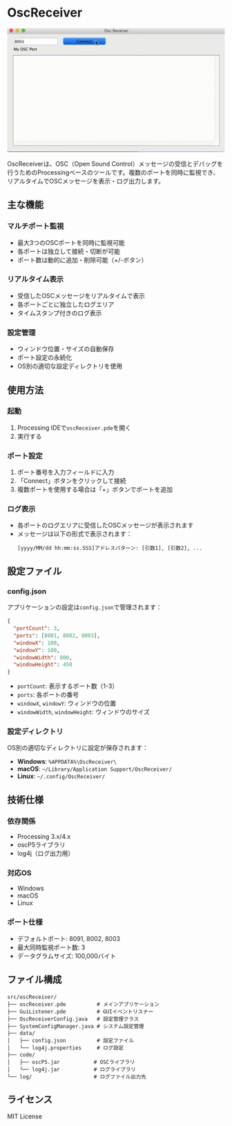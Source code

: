# OscReceiver

![](doc/usage_osc_receiver.gif)

OscReceiverは、OSC（Open Sound Control）メッセージの受信とデバッグを行うためのProcessingベースのツールです。複数のポートを同時に監視でき、リアルタイムでOSCメッセージを表示・ログ出力します。

## 主な機能

### マルチポート監視
- 最大3つのOSCポートを同時に監視可能
- 各ポートは独立して接続・切断が可能
- ポート数は動的に追加・削除可能（+/-ボタン）

### リアルタイム表示
- 受信したOSCメッセージをリアルタイムで表示
- 各ポートごとに独立したログエリア
- タイムスタンプ付きのログ表示

### 設定管理
- ウィンドウ位置・サイズの自動保存
- ポート設定の永続化
- OS別の適切な設定ディレクトリを使用

## 使用方法

### 起動
1. Processing IDEで`oscReceiver.pde`を開く
2. 実行する

### ポート設定
1. ポート番号を入力フィールドに入力
2. 「Connect」ボタンをクリックして接続
3. 複数ポートを使用する場合は「+」ボタンでポートを追加

### ログ表示
- 各ポートのログエリアに受信したOSCメッセージが表示されます
- メッセージは以下の形式で表示されます：
  ```
  [yyyy/MM/dd hh:mm:ss.SSS]アドレスパターン: [引数1], [引数2], ...
  ```

## 設定ファイル

### config.json
アプリケーションの設定は`config.json`で管理されます：

```json
{
  "portCount": 3,
  "ports": [8001, 8002, 8003],
  "windowX": 100,
  "windowY": 100,
  "windowWidth": 800,
  "windowHeight": 450
}
```

- `portCount`: 表示するポート数（1-3）
- `ports`: 各ポートの番号
- `windowX`, `windowY`: ウィンドウの位置
- `windowWidth`, `windowHeight`: ウィンドウのサイズ

### 設定ディレクトリ
OS別の適切なディレクトリに設定が保存されます：
- **Windows**: `%APPDATA%\OscReceiver\`
- **macOS**: `~/Library/Application Support/OscReceiver/`
- **Linux**: `~/.config/OscReceiver/`

## 技術仕様

### 依存関係
- Processing 3.x/4.x
- oscP5ライブラリ
- log4j（ログ出力用）

### 対応OS
- Windows
- macOS
- Linux

### ポート仕様
- デフォルトポート: 8091, 8002, 8003
- 最大同時監視ポート数: 3
- データグラムサイズ: 100,000バイト

## ファイル構成

```
src/oscReceiver/
├── oscReceiver.pde          # メインアプリケーション
├── GuiListener.pde          # GUIイベントリスナー
├── OscReceiverConfig.java   # 設定管理クラス
├── SystemConfigManager.java # システム設定管理
├── data/
│   ├── config.json          # 設定ファイル
│   └── log4j.properties     # ログ設定
├── code/
│   ├── oscP5.jar           # OSCライブラリ
│   └── log4j.jar           # ログライブラリ
└── log/                    # ログファイル出力先
```

## ライセンス

MIT License
